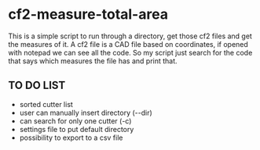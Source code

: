 # cf2-measure-total-area
This is a simple script to run through a directory, get those cf2 files and get the measures of it.
A cf2 file is a CAD file based on coordinates, if opened with notepad we can see all the code. So my script just search for the code that says which measures the file has and print that.

## TO DO LIST
* sorted cutter list
* user can manually insert directory (--dir)
* can search for only one cutter (-c)
* settings file to put default directory
* possibility to export to a csv file 
